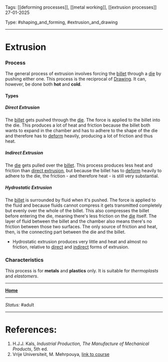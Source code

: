 Tags: [[deforming processes]], [[metal working]], [[extrusion processes]]
27-01-2025

Type: #shaping_and_forming, #extrusion_and_drawing

---
# Extrusion
### Process
The general process of extrusion involves forcing the [billet](!%20Manufacturing%20Technologies%20Overview.md#Terms%20and%20Disambiguation) through a [die](!%20Manufacturing%20Technologies%20Overview.md#Terms%20and%20Disambiguation) by pushing either one. This process is the reciprocal of [Drawing](Drawing.md). It can, however, be done both __hot__ and __cold__.
#### Types
##### Direct Extrusion
The [billet](!%20Manufacturing%20Technologies%20Overview.md#Terms%20and%20Disambiguation) gets pushed through the [die](!%20Manufacturing%20Technologies%20Overview.md#Terms%20and%20Disambiguation). The force is applied to the billet into the die. This produces a lot of heat and friction because the billet both wants to expand in the chamber and has to adhere to the shape of the die and therefore has to [deform](Crystal%20Manipulation%20and%20Deformation.md) heavily, producing a lot of friction and thus heat.
##### Indirect Extrusion
The [die](!%20Manufacturing%20Technologies%20Overview.md#Terms%20and%20Disambiguation) gets pulled over the [billet](!%20Manufacturing%20Technologies%20Overview.md#Terms%20and%20Disambiguation). This process produces less heat and friction than [direct extrusion](#direct%20extrusion), but because the billet has to [deform](Crystal%20Manipulation%20and%20Deformation.md) heavily to adhere to the die, the friction - and therefore heat - is still very substantial.
##### Hydrostatic Extrusion
The [billet](!%20Manufacturing%20Technologies%20Overview.md#Terms%20and%20Disambiguation) is surrounded by fluid when it's pushed. The force is applied to the fluid and because fluids cannot compress it gets transmitted completely but evenly over the whole of the billet. This also compresses the billet before entering the die, meaning there's less friction on the [die](!%20Manufacturing%20Technologies%20Overview.md#Terms%20and%20Disambiguation) itself. The layer of fluid between the billet and the chamber also means there's no friction between those two surfaces. The only source of friction and heat, then, is the connecting part between the die and the billet.
- Hydrostatic extrusion produces very little and heat and almost no friction, relative to [direct](#direct%20extrusion) and [indirect](#indirect%20extrusion) forms of extrusion.

### Characteristics
This process is for __metals__ and __plastics__ only. It is suitable for _thermoplasts_ and _elastomers_.








---
__[Home](!%20Manufacturing%20Technologies%20Overview.md)__

---
_Status:_ #adult

---
# References:

1. H.J.J. Kals, _Industrial Production, The Manufacture of Mechanical Products_, 5th ed.
2. Vrije Universiteit, M. Mehrpouya, [link to course](https://canvas.utwente.nl/courses/15351)